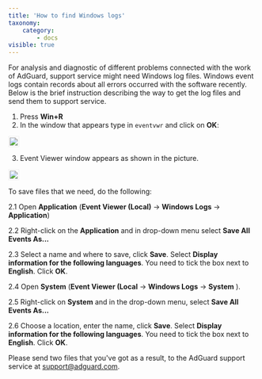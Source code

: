```yaml
---
title: 'How to find Windows logs'
taxonomy:
    category:
        - docs
visible: true
---
```


For analysis and diagnostic of different problems connected with the work of AdGuard, support service might need Windows log files. Windows event logs contain records about all errors occurred with the software recently. Below is the brief instruction describing the way to get the log files and send them to support service. 

1. Press **Win+R**
2. In the window that appears type in `eventvwr` and click on **OK**:

<img src="https://cdn.adguard.com/Adguard/kb/newscreenshots/En/eng_event_logs_1.png" style="border: 1px solid #efefef; max-width: 350px; padding: 2px;">

3. Event Viewer window appears as shown in the picture.

<img src="https://cdn.adguard.com/Adguard/kb/newscreenshots/En/eng_event_logs_2.png" style="border: 1px solid #efefef; max-width: 650px; padding: 2px;">

To save files that we need, do the following:

 2.1 Open **Application** (**Event Viewer (Local)** -> **Windows Logs** -> **Application**)

 2.2 Right-click on the **Application** and in drop-down menu select **Save All Events As...**

 2.3 Select a name and where to save, click **Save**. Select **Display information for the following languages**. You need to tick the box next to **English**. Click **OK**.

 2.4 Open **System** (**Event Viewer (Local** -> **Windows Logs** ->  **System** ).

 2.5 Right-click on **System** and in the drop-down menu, select **Save All Events As...**

 2.6 Choose a location, enter the name, click **Save**. Select **Display information for the following languages**. You need to tick the box next to **English**. Click **OK**. 

Please send two files that you've got as a result, to the AdGuard support service at support@adguard.com.

